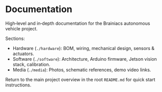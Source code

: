 # Documentation

High‑level and in‑depth documentation for the Brainiacs autonomous vehicle project.

Sections:
- Hardware (`./hardware`): BOM, wiring, mechanical design, sensors & actuators.
- Software (`./software`): Architecture, Arduino firmware, Jetson vision stack, calibration.
- Media (`./media`): Photos, schematic references, demo video links.

Return to the main project overview in the root `README.md` for quick start instructions.
